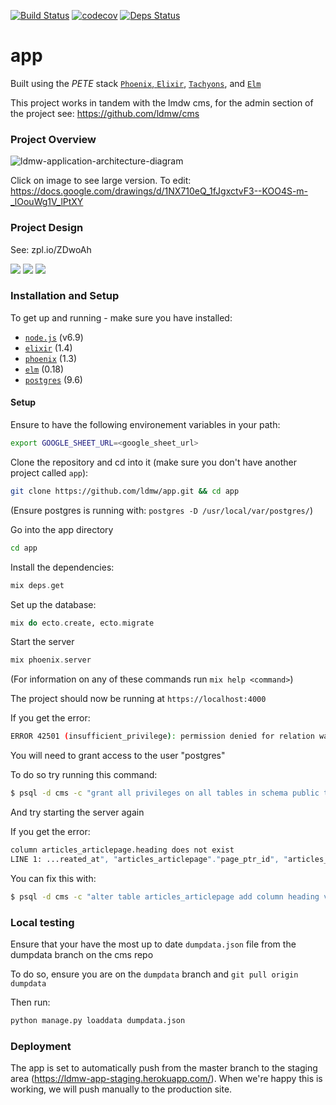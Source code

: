 [![Build Status](https://travis-ci.org/LDMW/app.svg?branch=master)](https://travis-ci.org/LDMW/app)
[![codecov](https://codecov.io/gh/ldmw/app/branch/master/graph/badge.svg)](https://codecov.io/gh/ldmw/app)
[![Deps Status](https://beta.hexfaktor.org/badge/all/github/LDMW/app.svg)](https://beta.hexfaktor.org/github/LDMW/app)

# app

Built using the _PETE_ stack [`Phoenix`, `Elixir`](http://www.phoenixframework.org/), [`Tachyons`](http://tachyons.io/), and [`Elm`](http://elm-lang.org/)

This project works in tandem with the lmdw cms, for the admin section of the project see: https://github.com/ldmw/cms

### Project Overview

![ldmw-application-architecture-diagram](https://cloud.githubusercontent.com/assets/194400/25229096/cd075eb6-25c6-11e7-8233-5712d55a20fe.png)

Click on image to see large version.
To edit: https://docs.google.com/drawings/d/1NX710eQ_1fJgxctvF3--KOO4S-m-_lOouWg1V_lPtXY

### Project Design

See: zpl.io/ZDwoAh

<img src="https://cloud.githubusercontent.com/assets/16775804/25523681/8262a5d4-2bff-11e7-8023-cd9ba51e6d99.png" />
<img src="https://cloud.githubusercontent.com/assets/16775804/25523711/a48659d0-2bff-11e7-8391-93f402894bdb.png" />
<img src="https://cloud.githubusercontent.com/assets/16775804/25523736/c2ecb324-2bff-11e7-87ce-647ee45e152b.png" />

### Installation and Setup

To get up and running - make sure you have installed:

+ [`node.js`](https://nodejs.org/en/download/) (v6.9)
+ [`elixir`](http://elixir-lang.org/install.html) (1.4)
+ [`phoenix`](http://www.phoenixframework.org/docs/installation) (1.3)
+ [`elm`](https://guide.elm-lang.org/install.html) (0.18)
+ [`postgres`](https://www.postgresql.org/download/) (9.6)

#### Setup

Ensure to have the following environement variables in your path:
```bash
export GOOGLE_SHEET_URL=<google_sheet_url>
```

Clone the repository and cd into it (make sure you don't have another project called `app`):

```bash
git clone https://github.com/ldmw/app.git && cd app
```

(Ensure postgres is running with: `postgres -D /usr/local/var/postgres/`)

Go into the app directory

```bash
cd app
```

Install the dependencies:

```elixir
mix deps.get
```

Set up the database:

```elixir
mix do ecto.create, ecto.migrate
```

Start the server

```elixir
mix phoenix.server
```

(For information on any of these commands run `mix help <command>`)

The project should now be running at `https://localhost:4000`

If you get the error:

```bash
ERROR 42501 (insufficient_privilege): permission denied for relation wagtailcore_page
```

You will need to grant access to the user "postgres"

To do so try running this command:
```bash
$ psql -d cms -c "grant all privileges on all tables in schema public to postgres"
```

And try starting the server again

If you get the error:

```bash
column articles_articlepage.heading does not exist
LINE 1: ...reated_at", "articles_articlepage"."page_ptr_id", "articles_...
```

You can fix this with:

```bash
$ psql -d cms -c "alter table articles_articlepage add column heading varchar not null default ''"
```

### Local testing

Ensure that your have the most up to date `dumpdata.json` file from the dumpdata branch on the cms repo

To do so, ensure you are on the `dumpdata` branch and `git pull origin dumpdata`

Then run:
```bash
python manage.py loaddata dumpdata.json
```

### Deployment

The app is set to automatically push from the master branch to the staging area (https://ldmw-app-staging.herokuapp.com/). When we're happy this is working, we will push manually to the production site.

